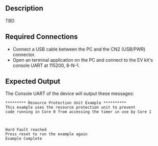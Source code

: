 ## Description

TBD<!--TBD-->

## Required Connections

-   Connect a USB cable between the PC and the CN2 (USB/PWR) connector.
-   Open an terminal application on the PC and connect to the EV kit's console UART at 115200, 8-N-1.

## Expected Output

The Console UART of the device will output these messages:

```
********* Resource Protection Unit Example **********
This example uses the resource protection unit to prevent
code running in Core 0 from accessing the timer in use by Core 1



Hard Fault reached
Press reset to run the example again
Example Complete
```